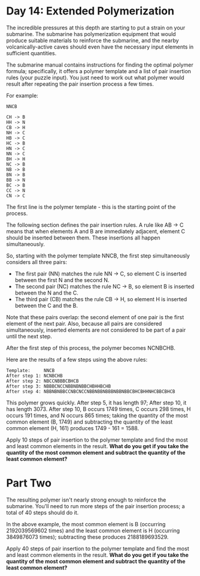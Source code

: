 # Day 14: Extended Polymerization

The incredible pressures at this depth are starting to put a strain on your submarine. The submarine has polymerization equipment that would produce suitable materials to reinforce the submarine, and the nearby volcanically-active caves should even have the necessary input elements in sufficient quantities.

The submarine manual contains instructions for finding the optimal polymer formula; specifically, it offers a polymer template and a list of pair insertion rules (your puzzle input). You just need to work out what polymer would result after repeating the pair insertion process a few times.

For example:

```text
NNCB

CH -> B
HH -> N
CB -> H
NH -> C
HB -> C
HC -> B
HN -> C
NN -> C
BH -> H
NC -> B
NB -> B
BN -> B
BB -> N
BC -> B
CC -> N
CN -> C
```

The first line is the polymer template - this is the starting point of the process.

The following section defines the pair insertion rules. A rule like AB -> C means that when elements A and B are immediately adjacent, element C should be inserted between them. These insertions all happen simultaneously.

So, starting with the polymer template NNCB, the first step simultaneously considers all three pairs:

* The first pair (NN) matches the rule NN -> C, so element C is inserted between the first N and the second N.
* The second pair (NC) matches the rule NC -> B, so element B is inserted between the N and the C.
* The third pair (CB) matches the rule CB -> H, so element H is inserted between the C and the B.

Note that these pairs overlap: the second element of one pair is the first element of the next pair. Also, because all pairs are considered simultaneously, inserted elements are not considered to be part of a pair until the next step.

After the first step of this process, the polymer becomes NCNBCHB.

Here are the results of a few steps using the above rules:

```text
Template:     NNCB
After step 1: NCNBCHB
After step 2: NBCCNBBBCBHCB
After step 3: NBBBCNCCNBBNBNBBCHBHHBCHB
After step 4: NBBNBNBBCCNBCNCCNBBNBBNBBBNBBNBBCBHCBHHNHCBBCBHCB
```

This polymer grows quickly. After step 5, it has length 97; After step 10, it has length 3073. After step 10, B occurs 1749 times, C occurs 298 times, H occurs 191 times, and N occurs 865 times; taking the quantity of the most common element (B, 1749) and subtracting the quantity of the least common element (H, 161) produces 1749 - 161 = 1588.

Apply 10 steps of pair insertion to the polymer template and find the most and least common elements in the result. **What do you get if you take the quantity of the most common element and subtract the quantity of the least common element?**

# Part Two

The resulting polymer isn't nearly strong enough to reinforce the submarine. You'll need to run more steps of the pair insertion process; a total of 40 steps should do it.

In the above example, the most common element is B (occurring 2192039569602 times) and the least common element is H (occurring 3849876073 times); subtracting these produces 2188189693529.

Apply 40 steps of pair insertion to the polymer template and find the most and least common elements in the result. **What do you get if you take the quantity of the most common element and subtract the quantity of the least common element?**

